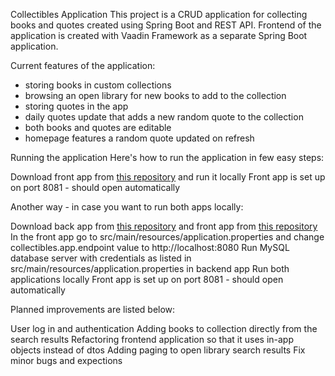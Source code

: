 Collectibles Application
This project is a CRUD application for collecting books and quotes created using Spring Boot and REST API. Frontend of the application is created with Vaadin Framework as a separate Spring Boot application.

Current features of the application:
- storing books in custom collections
- browsing an open library for new books to add to the collection
- storing quotes in the app
- daily quotes update that adds a new random quote to the collection
- both books and quotes are editable
- homepage features a random quote updated on refresh

Running the application
Here's how to run the application in few easy steps:

Download front app from [this repository](https://github.com/RobiBobii/collectibles-vaadin) and run it locally
Front app is set up on port 8081 - should open automatically

Another way - in case you want to run both apps locally:

Download back app from [this repository](https://github.com/RobiBobii/collectibles) and front app from [this repository](https://github.com/RobiBobii/collectibles-vaadin)
In the front app go to src/main/resources/application.properties and change collectibles.app.endpoint value to http://localhost:8080
Run MySQL database server with credentials as listed in src/main/resources/application.properties in backend app
Run both applications locally
Front app is set up on port 8081 - should open automatically

Planned improvements are listed below:

 User log in and authentication
 Adding books to collection directly from the search results
 Refactoring frontend application so that it uses in-app objects instead of dtos
 Adding paging to open library search results
 Fix minor bugs and expections
